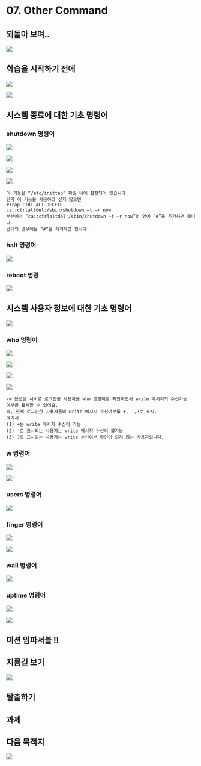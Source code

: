 # 07. Other Command

## 되돌아 보며.. 

![](../../../.gitbook/assets/image%20%28709%29.png)

## 학습을 시작하기 전에 

![](../../../.gitbook/assets/image%20%28754%29.png)



![](../../../.gitbook/assets/image%20%28800%29.png)

## 시스템 종료에 대한 기초 명령어 

### shutdown 명령어  

![](../../../.gitbook/assets/image%20%28820%29.png)

![](../../../.gitbook/assets/image%20%28781%29.png)

![](../../../.gitbook/assets/image%20%28794%29.png)

![](../../../.gitbook/assets/image%20%28832%29.png)

```text
이 기능은 “/etc/inittab” 파일 내에 설정되어 있습니다. 
만약 이 기능을 사용하고 싶지 않으면 
#Trap CTRL-ALT-DELETE 
ca::ctrlaltdel:/sbin/shutdown –t –r now
부분에서 “ca::ctrlaltdel:/sbin/shutdown –t –r now”의 앞에 “#”을 추가하면 됩니다. 
반대의 경우에는 “#”을 제거하면 됩니다.
```

### halt 명령어

![](../../../.gitbook/assets/image%20%28846%29.png)

### reboot 명령

![](../../../.gitbook/assets/image%20%28787%29.png)

## 시스템 사용자 정보에 대한 기초 명령어

![](../../../.gitbook/assets/image%20%28763%29.png)

### who 명령어 

![](../../../.gitbook/assets/image%20%28842%29.png)

![](../../../.gitbook/assets/image%20%28829%29.png)

![](../../../.gitbook/assets/image%20%28805%29.png)

![](../../../.gitbook/assets/image%20%28798%29.png)

```text
-w 옵션은 서버로 로그인한 사용자를 who 명령어로 확인하면서 write 메시지의 수신가능
여부를 표시할 수 있어요.
즉, 현재 로그인한 사용자들의 write 메시지 수신여부를 +, -,?로 표시. 
여기서 
(1) +는 write 메시지 수신이 가능 
(2) -로 표시되는 사용자는 write 메시지 수신이 불가능
(3) ?로 표시되는 사용자는 write 수신여부 확인이 되지 않는 사용자입니다. 
```

### w 명령어 

![](../../../.gitbook/assets/image%20%28827%29.png)

![](../../../.gitbook/assets/image%20%28753%29.png)

### users 명령어 

![](../../../.gitbook/assets/image%20%28817%29.png)

###  finger 명령어 

![](../../../.gitbook/assets/image%20%28789%29.png)

![](../../../.gitbook/assets/image%20%28771%29.png)

### wall 명령어 

![](../../../.gitbook/assets/image%20%28747%29.png)

### uptime 명령어

![](../../../.gitbook/assets/image%20%28775%29.png)

![](../../../.gitbook/assets/image%20%28854%29.png)



## 미션 임파서블 !! 

## 지름길 보기 

![](../../../.gitbook/assets/image%20%28772%29.png)

## 탈출하기

## 과제 

## 다음 목적지

![](../../../.gitbook/assets/image%20%28765%29.png)

